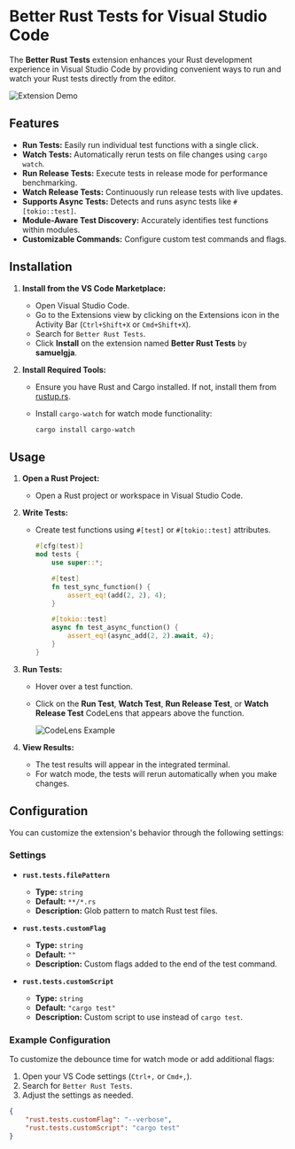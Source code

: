 # Better Rust Tests for Visual Studio Code

The **Better Rust Tests** extension enhances your Rust development experience in Visual Studio Code by providing convenient ways to run and watch your Rust tests directly from the editor.

![Extension Demo](assets/demo.gif)

## Features

- **Run Tests:** Easily run individual test functions with a single click.
- **Watch Tests:** Automatically rerun tests on file changes using `cargo watch`.
- **Run Release Tests:** Execute tests in release mode for performance benchmarking.
- **Watch Release Tests:** Continuously run release tests with live updates.
- **Supports Async Tests:** Detects and runs async tests like `#[tokio::test]`.
- **Module-Aware Test Discovery:** Accurately identifies test functions within modules.
- **Customizable Commands:** Configure custom test commands and flags.

## Installation

1. **Install from the VS Code Marketplace:**

   - Open Visual Studio Code.
   - Go to the Extensions view by clicking on the Extensions icon in the Activity Bar (`Ctrl+Shift+X` or `Cmd+Shift+X`).
   - Search for `Better Rust Tests`.
   - Click **Install** on the extension named **Better Rust Tests** by **samuelgja**.

2. **Install Required Tools:**

   - Ensure you have Rust and Cargo installed. If not, install them from [rustup.rs](https://rustup.rs/).
   - Install `cargo-watch` for watch mode functionality:

     ```bash
     cargo install cargo-watch
     ```

## Usage

1. **Open a Rust Project:**

   - Open a Rust project or workspace in Visual Studio Code.

2. **Write Tests:**

   - Create test functions using `#[test]` or `#[tokio::test]` attributes.

     ```rust
     #[cfg(test)]
     mod tests {
         use super::*;

         #[test]
         fn test_sync_function() {
             assert_eq!(add(2, 2), 4);
         }

         #[tokio::test]
         async fn test_async_function() {
             assert_eq!(async_add(2, 2).await, 4);
         }
     }
     ```

3. **Run Tests:**

   - Hover over a test function.
   - Click on the **Run Test**, **Watch Test**, **Run Release Test**, or **Watch Release Test** CodeLens that appears above the function.

     ![CodeLens Example](assets/codelens_example.png)

4. **View Results:**

   - The test results will appear in the integrated terminal.
   - For watch mode, the tests will rerun automatically when you make changes.

## Configuration

You can customize the extension's behavior through the following settings:

### Settings

- **`rust.tests.filePattern`**

  - **Type:** `string`
  - **Default:** `**/*.rs`
  - **Description:** Glob pattern to match Rust test files.

- **`rust.tests.customFlag`**

  - **Type:** `string`
  - **Default:** `""`
  - **Description:** Custom flags added to the end of the test command.

- **`rust.tests.customScript`**

  - **Type:** `string`
  - **Default:** `"cargo test"`
  - **Description:** Custom script to use instead of `cargo test`.

### Example Configuration

To customize the debounce time for watch mode or add additional flags:

1. Open your VS Code settings (`Ctrl+,` or `Cmd+,`).
2. Search for `Better Rust Tests`.
3. Adjust the settings as needed.

```json
{
    "rust.tests.customFlag": "--verbose",
    "rust.tests.customScript": "cargo test"
}
